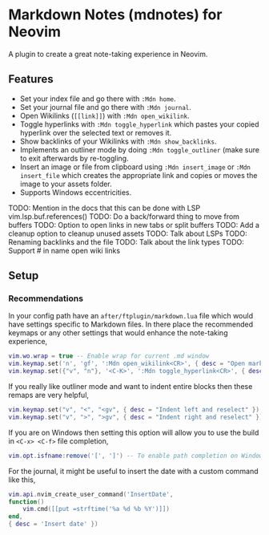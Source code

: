 # Markdown Notes (mdnotes) for Neovim
A plugin to create a great note-taking experience in Neovim.

## Features
- Set your index file and go there with `:Mdn home`.
- Set your journal file and go there with `:Mdn journal`.
- Open Wikilinks (`[[link]]`) with `:Mdn open_wikilink`.
- Toggle hyperlinks with `:Mdn toggle_hyperlink` which pastes your copied hyperlink over the selected text or removes it.
- Show backlinks of your Wikilinks with `:Mdn show_backlinks`.
- Implements an outliner mode by doing `:Mdn toggle_outliner` (make sure to exit afterwards by re-toggling.
- Insert an image or file from clipboard using `:Mdn insert_image` or `:Mdn insert_file` which creates the appropriate link and copies or moves the image to your assets folder.
- Supports Windows eccentricities.

TODO: Mention in the docs that this can be done with LSP vim.lsp.buf.references()
TODO: Do a back/forward thing to move from buffers
TODO: Option to open links in new tabs or split buffers
TODO: Add a cleanup option to cleanup unused assets
TODO: Talk about LSPs
TODO: Renaming backlinks and the file
TODO: Talk about the link types
TODO: Support # in name open wiki links
## Setup

### Recommendations
In your config path have an `after/ftplugin/markdown.lua` file which would have settings specific to Markdown files. In there place the recommended keymaps or any other settings that would enhance the note-taking experience,
```lua
vim.wo.wrap = true -- Enable wrap for current .md window
vim.keymap.set('n', 'gf', ':Mdn open_wikilink<CR>', { desc = "Open markdown file from Wikilink" })
vim.keymap.set({"v", "n"}, '<C-K>', ':Mdn toggle_hyperlink<CR>', { desc = "Toggle hyperlink" })
```
If you really like outliner mode and want to indent entire blocks then these remaps are very helpful,
```lua
vim.keymap.set("v", "<", "<gv", { desc = "Indent left and reselect" }) -- Better indenting in visual mode
vim.keymap.set("v", ">", ">gv", { desc = "Indent right and reselect" })
```
If you are on Windows then setting this option will allow you to use the build in `<C-x> <C-f>` file completion,
```lua
vim.opt.isfname:remove('[', ']') -- To enable path completion on Windows <C-x> <C-f>
```
For the journal, it might be useful to insert the date with a custom command like this,
```lua
vim.api.nvim_create_user_command('InsertDate',
function()
    vim.cmd([[put =strftime('%a %d %b %Y')]])
end,
{ desc = 'Insert date' })
```
